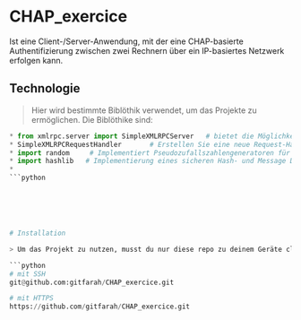 # CHAP_exercice

 Ist eine Client-/Server-Anwendung, mit der eine CHAP-basierte Authentifizierung zwischen zwei Rechnern über ein IP-basiertes Netzwerk erfolgen kann.
 
 
 ## Technologie
 > Hier wird bestimmte Biblöthik verwendet, um das Projekte zu ermöglichen. Die Biblöthike sind:
 ```python
 * from xmlrpc.server import SimpleXMLRPCServer   # bietet die Möglichkeit, einfache, eigenständige XML-RPC-Server zu erstellen.
 * SimpleXMLRPCRequestHandler       # Erstellen Sie eine neue Request-Handler-Instanz.
 * import random     # Implementiert Pseudozufallszahlengeneratoren für verschiedene Verteilungen
 * import hashlib   # Implementierung eines sicheren Hash- und Message Digest-Algorithmus
 *
 ```python
 

 
 


# Installation

> Um das Projekt zu nutzen, musst du nur diese repo zu deinem Geräte clonen.

```python
# mit SSH 
git@github.com:gitfarah/CHAP_exercice.git

# mit HTTPS
https://github.com/gitfarah/CHAP_exercice.git


